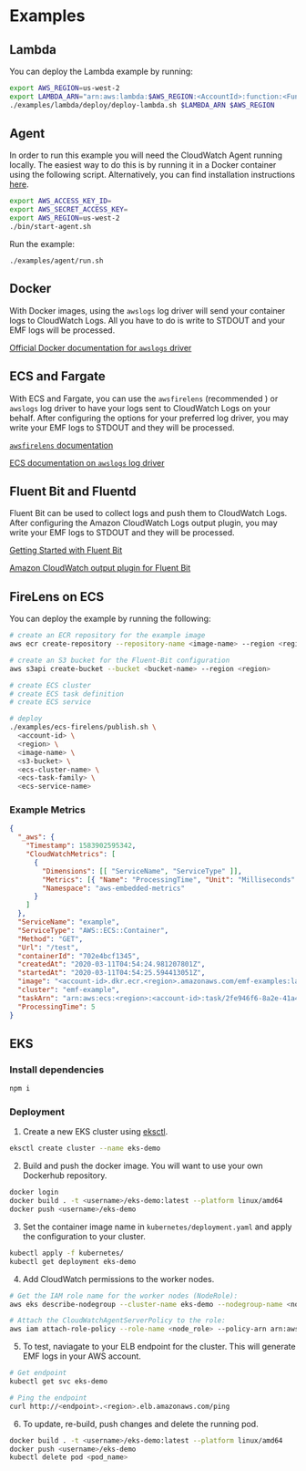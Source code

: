 # Examples

## Lambda

You can deploy the Lambda example by running:

```sh
export AWS_REGION=us-west-2
export LAMBDA_ARN="arn:aws:lambda:$AWS_REGION:<AccountId>:function:<FunctionName>"
./examples/lambda/deploy/deploy-lambda.sh $LAMBDA_ARN $AWS_REGION
```

## Agent

In order to run this example you will need the CloudWatch Agent running locally. 
The easiest way to do this is by running it in a Docker container using the following script.
Alternatively, you can find installation instructions [here](https://docs.aws.amazon.com/AmazonCloudWatch/latest/monitoring/install-CloudWatch-Agent-on-EC2-Instance.html).

```sh
export AWS_ACCESS_KEY_ID=
export AWS_SECRET_ACCESS_KEY=
export AWS_REGION=us-west-2
./bin/start-agent.sh
```

Run the example:

```
./examples/agent/run.sh
```

## Docker

With Docker images, using the `awslogs` log driver will send your container logs to CloudWatch Logs. All you have to do is write to STDOUT and your EMF logs will be processed.

[Official Docker documentation for `awslogs` driver](https://docs.docker.com/config/containers/logging/awslogs/)

## ECS and Fargate

With ECS and Fargate, you can use the `awsfirelens` (recommended ) or `awslogs` log driver to have your logs sent to CloudWatch Logs on your behalf. After configuring the options for your preferred log driver, you may write your EMF logs to STDOUT and they will be processed.

[`awsfirelens` documentation](https://github.com/aws/amazon-cloudwatch-logs-for-fluent-bit)

[ECS documentation on `awslogs` log driver](https://docs.aws.amazon.com/AmazonECS/latest/developerguide/using_awslogs.html)

## Fluent Bit and Fluentd

Fluent Bit can be used to collect logs and push them to CloudWatch Logs. After configuring the Amazon CloudWatch Logs output plugin, you may write your EMF logs to STDOUT and they will be processed.

[Getting Started with Fluent Bit](https://docs.fluentbit.io/manual/installation/getting-started-with-fluent-bit)

[Amazon CloudWatch output plugin for Fluent Bit](https://docs.fluentbit.io/manual/pipeline/outputs/cloudwatch)

## FireLens on ECS

You can deploy the example by running the following:

```sh
# create an ECR repository for the example image
aws ecr create-repository --repository-name <image-name> --region <region>

# create an S3 bucket for the Fluent-Bit configuration
aws s3api create-bucket --bucket <bucket-name> --region <region>

# create ECS cluster
# create ECS task definition
# create ECS service

# deploy
./examples/ecs-firelens/publish.sh \
  <account-id> \
  <region> \
  <image-name> \
  <s3-bucket> \
  <ecs-cluster-name> \
  <ecs-task-family> \
  <ecs-service-name>
```

### Example Metrics

```json
{
  "_aws": {
    "Timestamp": 1583902595342,
    "CloudWatchMetrics": [
      {
        "Dimensions": [[ "ServiceName", "ServiceType" ]],
        "Metrics": [{ "Name": "ProcessingTime", "Unit": "Milliseconds" }],
        "Namespace": "aws-embedded-metrics"
      }
    ]
  },
  "ServiceName": "example",
  "ServiceType": "AWS::ECS::Container",
  "Method": "GET",
  "Url": "/test",
  "containerId": "702e4bcf1345",
  "createdAt": "2020-03-11T04:54:24.981207801Z",
  "startedAt": "2020-03-11T04:54:25.594413051Z",
  "image": "<account-id>.dkr.ecr.<region>.amazonaws.com/emf-examples:latest",
  "cluster": "emf-example",
  "taskArn": "arn:aws:ecs:<region>:<account-id>:task/2fe946f6-8a2e-41a4-8fec-c4983bad8f74",
  "ProcessingTime": 5
}
```

## EKS
### Install dependencies
```sh
npm i
```

### Deployment

1. Create a new EKS cluster using [eksctl](https://docs.aws.amazon.com/eks/latest/userguide/eksctl.html).
```sh
eksctl create cluster --name eks-demo
```

2. Build and push the docker image. You will want to use your own Dockerhub repository.
```sh
docker login
docker build . -t <username>/eks-demo:latest --platform linux/amd64
docker push <username>/eks-demo
```

3. Set the container image name in `kubernetes/deployment.yaml` and apply the configuration to your cluster.
```sh
kubectl apply -f kubernetes/
kubectl get deployment eks-demo
```

4. Add CloudWatch permissions to the worker nodes.
```sh
# Get the IAM role name for the worker nodes (NodeRole):
aws eks describe-nodegroup --cluster-name eks-demo --nodegroup-name <nodegroup_name>

# Attach the CloudWatchAgentServerPolicy to the role:
aws iam attach-role-policy --role-name <node_role> --policy-arn arn:aws:iam::aws:policy/CloudWatchAgentServerPolicy
```


5. To test, naviagate to your ELB endpoint for the cluster. This will generate EMF logs in your AWS account.
```sh
# Get endpoint
kubectl get svc eks-demo

# Ping the endpoint
curl http://<endpoint>.<region>.elb.amazonaws.com/ping
```

6. To update, re-build, push changes and delete the running pod.

```sh
docker build . -t <username>/eks-demo:latest --platform linux/amd64
docker push <username>/eks-demo
kubectl delete pod <pod_name>
```